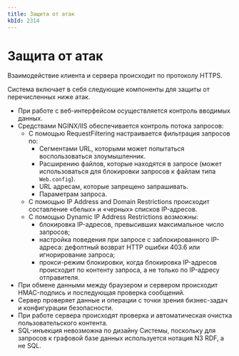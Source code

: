 ```yaml
---
title: Защита от атак
kbId: 2314
---
```


# Защита от атак

Взаимодействие клиента и сервера происходит по протоколу HTTPS.

Система включает в себя следующие компоненты для защиты от перечисленных ниже атак.

- При работе с веб-интерфейсом осуществляется контроль вводимых данных.
- Средствами NGINX/IIS обеспечивается контроль потока запросов:
	- С помощью RequestFiltering настраивается фильтрация запросов по:
		- Сегментами URL, которыми может попытаться воспользоваться злоумышленник.
		- Расширению файлов, которые находятся в запросе (может использоваться для блокировки запросов к файлам типа `Web.config`).
		- URL адресам, которые запрещено запрашивать.
		- Параметрам запроса.
	- С помощью IP Address and Domain Restrictions происходит составление «белых» и «черных» списков IP-адресов.
	- С помощью Dynamic IP Address Restrictions возможны:
		- блокировка IP-адресов, превысивших максимальное число запросов;
		- настройка поведения при запросе с заблокированного IP-адреса: дефолтный возврат HTTP ошибки 403.6 или игнорирование запроса;
		- прокси-режим блокировки, когда блокировка IP-адресов происходит по контенту запроса, а не только по IP-адресу отправителя.
- При обмене данными между браузером и сервером происходит HMAC-подпись и последующая проверка сообщений.
- Сервер проверяет данные и операции с точки зрения бизнес-задач и конфигурации безопасности.
- При работе сервера происходят проверка и автоматическая очистка пользовательского контента.
- SQL-инъекция невозможна по дизайну Системы, поскольку для запросов к графовой базе данных используется нотация N3 RDF, а не SQL.
